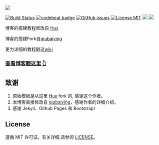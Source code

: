 

![](https://raw.githubusercontent.com/ShiqianTan/ShiqianTan.github.io/master/img/readme-home.png)

[![Build Status](https://travis-ci.org/ShiqianTan/ShiqianTan.github.io.svg?branch=master)](https://travis-ci.org/ShiqianTan/ShiqianTan.github.io)
[![codebeat badge](https://codebeat.co/badges/5f031df3-f6c1-4ec0-911a-ff6617ca50b9)](https://codebeat.co/projects/github-com-ShiqianTan-ShiqianTan-github-io-master)
[![GitHub issues](https://img.shields.io/github/issues/ShiqianTan/ShiqianTan.github.io.svg?style=flat)](https://github.com/ShiqianTan/ShiqianTan.github.io/issues)
[![License MIT](https://img.shields.io/badge/license-MIT-blue.svg?style=flat)](https://github.com/home-assistant/home-assistant-iOS/blob/master/LICENSE)
[![](https://img.shields.io/github/stars/ShiqianTan/ShiqianTan.github.io.svg?style=social&label=Star)](https://github.com/ShiqianTan/ShiqianTan.github.io)
[![](https://img.shields.io/github/forks/ShiqianTan/ShiqianTan.github.io.svg?style=social&label=Fork)](https://github.com/ShiqianTan/ShiqianTan.github.io)


博客的搭建教程修改自 [Hux](https://github.com/Huxpro/huxpro.github.io) 

博客的搭建Fork自[qiubaiying](https://github.com/qiubaiying/qiubaiying.github.io)
 
更为详细的教程戳这[wiki](https://github.com/ShiqianTan/ShiqianTan.github.io/wiki/%E5%8D%9A%E5%AE%A2%E6%90%AD%E5%BB%BA%E8%AF%A6%E7%BB%86%E6%95%99%E7%A8%8B)

>
### [查看博客戳这里 👆](http://ShiqianTan.github.io)

## 致谢

1. 原始模板是从这里 [Hux](https://github.com/Huxpro/huxpro.github.io) fork 的, 感谢这个作者。
2. 本博客直接修改自 [qiubaiying](https://github.com/qiubaiying/qiubaiying.github.io)，感谢作者的详细介绍。
3. 感谢 Jekyll、Github Pages 和 Bootstrap!

## License

遵循 MIT 许可证。有关详细,请参阅 [LICENSE](https://github.com/ShiqianTan/ShiqianTan.github.io/blob/master/LICENSE)。

